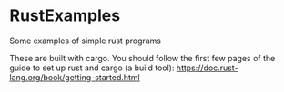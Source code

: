 # RustExamples
Some examples of simple rust programs

These are built with cargo. You should follow the first few pages of the guide to set up rust and cargo (a build tool): 
https://doc.rust-lang.org/book/getting-started.html



